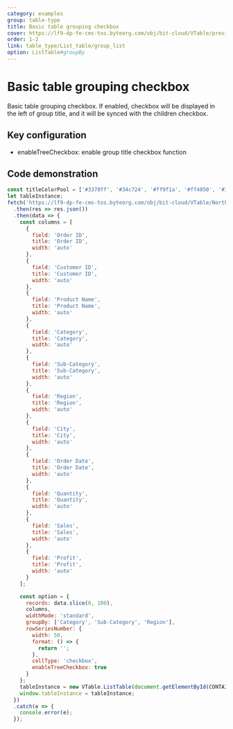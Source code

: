 ```yaml
---
category: examples
group: table-type
title: Basic table grouping checkbox
cover: https://lf9-dp-fe-cms-tos.byteorg.com/obj/bit-cloud/VTable/preview/list-group-checkbox.gif
order: 1-2
link: table_type/List_table/group_list
option: ListTable#groupBy
---
```


# Basic table grouping checkbox

Basic table grouping checkbox. If enabled, checkbox will be displayed in the left of group title, and it will be synced with the children checkbox.

## Key configuration

- enableTreeCheckbox: enable group title checkbox function

## Code demonstration

```javascript livedemo template=vtable
const titleColorPool = ['#3370ff', '#34c724', '#ff9f1a', '#ff4050', '#1f2329'];
let tableInstance;
fetch('https://lf9-dp-fe-cms-tos.byteorg.com/obj/bit-cloud/VTable/North_American_Superstore_data.json')
  .then(res => res.json())
  .then(data => {
    const columns = [
      {
        field: 'Order ID',
        title: 'Order ID',
        width: 'auto'
      },
      {
        field: 'Customer ID',
        title: 'Customer ID',
        width: 'auto'
      },
      {
        field: 'Product Name',
        title: 'Product Name',
        width: 'auto'
      },
      {
        field: 'Category',
        title: 'Category',
        width: 'auto'
      },
      {
        field: 'Sub-Category',
        title: 'Sub-Category',
        width: 'auto'
      },
      {
        field: 'Region',
        title: 'Region',
        width: 'auto'
      },
      {
        field: 'City',
        title: 'City',
        width: 'auto'
      },
      {
        field: 'Order Date',
        title: 'Order Date',
        width: 'auto'
      },
      {
        field: 'Quantity',
        title: 'Quantity',
        width: 'auto'
      },
      {
        field: 'Sales',
        title: 'Sales',
        width: 'auto'
      },
      {
        field: 'Profit',
        title: 'Profit',
        width: 'auto'
      }
    ];

    const option = {
      records: data.slice(0, 100),
      columns,
      widthMode: 'standard',
      groupBy: ['Category', 'Sub-Category', 'Region'],
      rowSeriesNumber: {
        width: 50,
        format: () => {
          return '';
        },
        cellType: 'checkbox',
        enableTreeCheckbox: true
      }
    };
    tableInstance = new VTable.ListTable(document.getElementById(CONTAINER_ID), option);
    window.tableInstance = tableInstance;
  })
  .catch(e => {
    console.error(e);
  });
```
